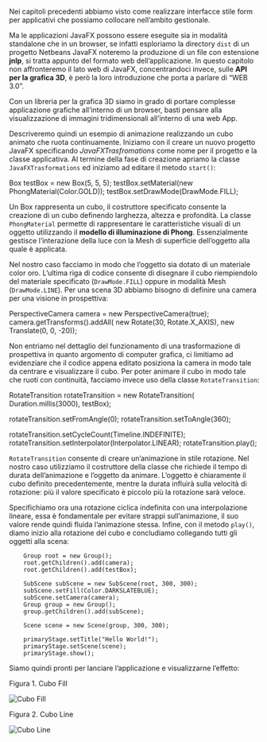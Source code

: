 Nei capitoli precedenti abbiamo visto come realizzare interfacce stile form per applicativi che possiamo collocare nell’ambito gestionale.

Ma le applicazioni JavaFX possono essere eseguite sia in modalità standalone che in un browser, se infatti esploriamo la directory `dist` di un progetto Netbeans JavaFX noteremo la produzione di un file con estensione **jnlp**, si tratta appunto del formato web dell’applicazione. In questo capitolo non affronteremo il lato web di JavaFX, concentrandoci invece, sulle **API per la grafica 3D**, è però la loro introduzione che porta a parlare di “WEB 3.0”.

Con un libreria per la grafica 3D siamo in grado di portare complesse applicazione grafiche all’interno di un browser, basti pensare alla visualizzazione di immagini tridimensionali all’interno di una web App.

Descriveremo quindi un esempio di animazione realizzando un cubo animato che ruota continuamente. Iniziamo con il creare un nuovo progetto JavaFX specificando _JavaFXTrasfromations_ come nome per il progetto e la classe applicativa. Al termine della fase di creazione apriamo la classe `JavaFXTrasformations` ed iniziamo ad editare il metodo `start()`:

  Box testBox = new Box(5, 5, 5);
  testBox.setMaterial(new PhongMaterial(Color.GOLD));
  testBox.setDrawMode(DrawMode.FILL);
 

Un Box rappresenta un cubo, il costruttore specificato consente la creazione di un cubo definendo larghezza, altezza e profondità. La classe `PhongMaterial` permette di rappresentare le caratteristiche visuali di un oggetto utilizzando il **modello di illuminazione di Phong**. Essenzialmente gestisce l’interazione della luce con la Mesh di superficie dell’oggetto alla quale è applicata.

Nel nostro caso facciamo in modo che l’oggetto sia dotato di un materiale color oro. L’ultima riga di codice consente di disegnare il cubo riempiendolo del materiale specificato (`DrawMode.FILL`) oppure in modalità Mesh (`DrawMode.LINE`). Per una scena 3D abbiamo bisogno di definire una camera per una visione in prospettiva:

   PerspectiveCamera camera = new PerspectiveCamera(true);
   camera.getTransforms().addAll(
                new Rotate(30, Rotate.X_AXIS),
                new Translate(0, 0, -20));
 

Non entriamo nel dettaglio del funzionamento di una trasformazione di prospettiva in quanto argomento di computer grafica, ci limitiamo ad evidenziare che il codice appena editato posiziona la camera in modo tale da centrare e visualizzare il cubo. Per poter animare il cubo in modo tale che ruoti con continuità, facciamo invece uso della classe `RotateTransition`:

  RotateTransition rotateTransition = new RotateTransition(
                Duration.millis(3000), testBox);
      
  rotateTransition.setFromAngle(0);
  rotateTransition.setToAngle(360);
        
  rotateTransition.setCycleCount(Timeline.INDEFINITE);
  rotateTransition.setInterpolator(Interpolator.LINEAR);
  rotateTransition.play();
 

`RotateTransition` consente di creare un’animazione in stile rotazione. Nel nostro caso utilizziamo il costruttore della classe che richiede il tempo di durata dell’animazione e l’oggetto da animare. L’oggetto è chiaramente il cubo definito precedentemente, mentre la durata influirà sulla velocità di rotazione: più il valore specificato è piccolo più la rotazione sarà veloce.

Specifichiamo ora una rotazione ciclica indefinita con una interpolazione lineare, essa è fondamentale per evitare strappi sull’animazione, il suo valore rende quindi fluida l’animazione stessa. Infine, con il metodo `play()`, diamo inizio alla rotazione del cubo e concludiamo collegando tutti gli oggetti alla scena:

        Group root = new Group();
        root.getChildren().add(camera);
        root.getChildren().add(testBox);

        SubScene subScene = new SubScene(root, 300, 300);
        subScene.setFill(Color.DARKSLATEBLUE);
        subScene.setCamera(camera);
        Group group = new Group();
        group.getChildren().add(subScene);

        Scene scene = new Scene(group, 300, 300);

        primaryStage.setTitle("Hello World!");
        primaryStage.setScene(scene);
        primaryStage.show();
 

Siamo quindi pronti per lanciare l’applicazione e visualizzarne l’effetto:

Figura 1. Cubo Fill

![Cubo Fill](http://www.html.it/wp-content/uploads/2017/06/cuboFill.png)

Figura 2. Cubo Line

![Cubo Line](http://www.html.it/wp-content/uploads/2017/06/cuboLine.png)